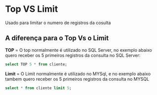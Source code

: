 # Top VS Limit

Usado para limitar o numero de registros da cosulta

## A diferença para o Top Vs o Limit

**TOP** = O top normalmente é utilizado no SQL Server, no exemplo abaixo quero receber os 5 primeiros registros da consulta no SQL Server:

```SQL
select TOP 5 * from cliente;
```

**Limit** = O Limit normalmente é utilizado no MYSql, e no exemplo abaixo tambem quero receber os 5 primeiros registros da consulta no MYSQL

```SQL
select * from cliente limit 5;
```